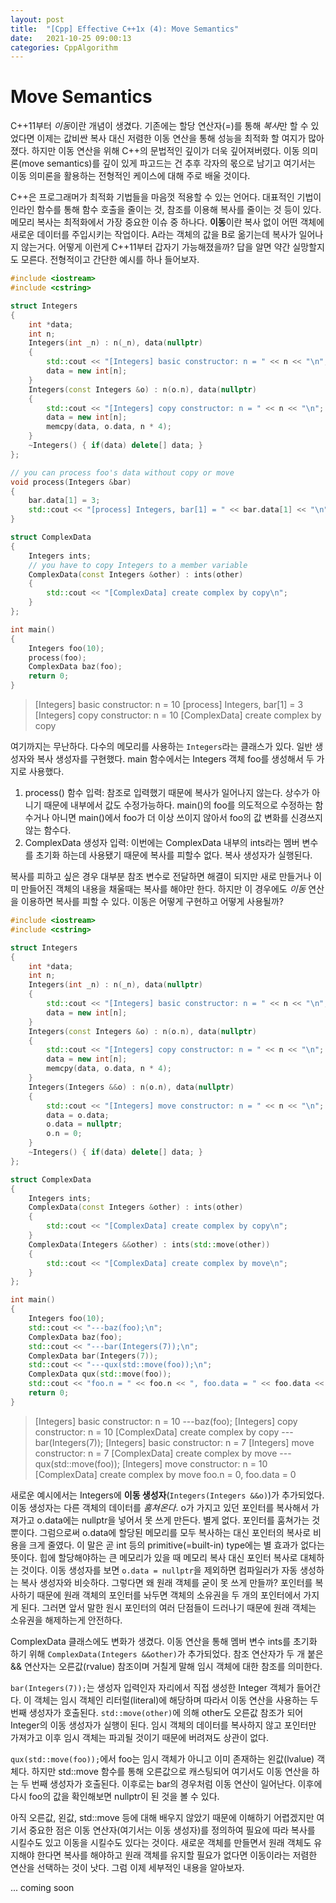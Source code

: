 ```yaml
---
layout: post
title:  "[Cpp] Effective C++1x (4): Move Semantics"
date:   2021-10-25 09:00:13
categories: CppAlgorithm
---
```




# Move Semantics

C++11부터 *이동*이란 개념이 생겼다. 기존에는 할당 연산자(=)를 통해 *복사*만 할 수 있었다면 이제는 값비싼 복사 대신 저렴한 이동 연산을 통해 성능을 최적화 할 여지가 많아졌다. 하지만 이동 연산을 위해 C++의 문법적인 깊이가 더욱 깊어져버렸다. 이동 의미론(move semantics)를 깊이 있게 파고드는 건 추후 각자의 몫으로 남기고 여기서는 이동 의미론을 활용하는 전형적인 케이스에 대해 주로 배울 것이다.  

C++은 프로그래머가 최적화 기법들을 마음껏 적용할 수 있는 언어다. 대표적인 기법이 인라인 함수를 통해 함수 호출을 줄이는 것, 참조를 이용해 복사를 줄이는 것 등이 있다. 메모리 복사는 최적화에서 가장 중요한 이슈 중 하나다. **이동**이란 복사 없이 어떤 객체에 새로운 데이터를 주입시키는 작업이다. A라는 객체의 값을 B로 옮기는데 복사가 일어나지 않는거다. 어떻게 이런게 C++11부터 갑자기 가능해졌을까? 답을 알면 약간 실망할지도 모른다. 전형적이고 간단한 예시를 하나 들어보자.   

 

```cpp
#include <iostream>
#include <cstring>

struct Integers
{
    int *data;
    int n;
    Integers(int _n) : n(_n), data(nullptr)
    {
        std::cout << "[Integers] basic constructor: n = " << n << "\n";
        data = new int[n];
    }
    Integers(const Integers &o) : n(o.n), data(nullptr)
    {
        std::cout << "[Integers] copy constructor: n = " << n << "\n";
        data = new int[n];
        memcpy(data, o.data, n * 4);
    }
    ~Integers() { if(data) delete[] data; }
};

// you can process foo's data without copy or move
void process(Integers &bar)
{
    bar.data[1] = 3;
    std::cout << "[process] Integers, bar[1] = " << bar.data[1] << "\n";
}

struct ComplexData
{
    Integers ints;
    // you have to copy Integers to a member variable
    ComplexData(const Integers &other) : ints(other)
    {
        std::cout << "[ComplexData] create complex by copy\n";
    }
};

int main()
{
    Integers foo(10);
    process(foo);
    ComplexData baz(foo);
    return 0;
}
```

> [Integers] basic constructor: n = 10
> [process] Integers, bar[1] = 3
> [Integers] copy constructor: n = 10
> [ComplexData] create complex by copy

여기까지는 무난하다. 다수의 메모리를 사용하는 `Integers`라는 클래스가 있다. 일반 생성자와 복사 생성자를 구현했다. main 함수에서는 Integers 객체 foo를 생성해서 두 가지로 사용했다.

1. process() 함수 입력: 참조로 입력했기 때문에 복사가 일어나지 않는다. 상수가 아니기 때문에 내부에서 값도 수정가능하다. main()의 foo를 의도적으로 수정하는 함수거나 아니면 main()에서 foo가 더 이상 쓰이지 않아서 foo의 값 변화를 신경쓰지 않는 함수다.
2. ComplexData 생성자 입력: 이번에는 ComplexData 내부의 ints라는 멤버 변수를 초기화 하는데 사용됐기 때문에 복사를 피할수 없다. 복사 생성자가 실행된다.

복사를 피하고 싶은 경우 대부분 참조 변수로 전달하면 해결이 되지만 새로 만들거나 이미 만들어진 객체의 내용을 채울때는 복사를 해야만 한다. 하지만 이 경우에도 *이동* 연산을 이용하면 복사를 피할 수 있다. 이동은 어떻게 구현하고 어떻게 사용될까?

```cpp
#include <iostream>
#include <cstring>

struct Integers
{
    int *data;
    int n;
    Integers(int _n) : n(_n), data(nullptr)
    {
        std::cout << "[Integers] basic constructor: n = " << n << "\n";
        data = new int[n];
    }
    Integers(const Integers &o) : n(o.n), data(nullptr)
    {
        std::cout << "[Integers] copy constructor: n = " << n << "\n";
        data = new int[n];
        memcpy(data, o.data, n * 4);
    }
    Integers(Integers &&o) : n(o.n), data(nullptr)
    {
        std::cout << "[Integers] move constructor: n = " << n << "\n";
        data = o.data;
        o.data = nullptr;
        o.n = 0;
    }
    ~Integers() { if(data) delete[] data; }
};

struct ComplexData
{
    Integers ints;
    ComplexData(const Integers &other) : ints(other)
    {
        std::cout << "[ComplexData] create complex by copy\n";
    }
    ComplexData(Integers &&other) : ints(std::move(other))
    {
        std::cout << "[ComplexData] create complex by move\n";
    }
};

int main()
{
    Integers foo(10);
    std::cout << "---baz(foo);\n";
    ComplexData baz(foo);
    std::cout << "---bar(Integers(7));\n";
    ComplexData bar(Integers(7));
    std::cout << "---qux(std::move(foo));\n";
    ComplexData qux(std::move(foo));
    std::cout << "foo.n = " << foo.n << ", foo.data = " << foo.data << "\n";
    return 0;
}
```

> [Integers] basic constructor: n = 10
> ---baz(foo);
> [Integers] copy constructor: n = 10
> [ComplexData] create complex by copy
> ---bar(Integers(7));
> [Integers] basic constructor: n = 7
> [Integers] move constructor: n = 7
> [ComplexData] create complex by move
> ---qux(std::move(foo));
> [Integers] move constructor: n = 10
> [ComplexData] create complex by move
> foo.n = 0, foo.data = 0



새로운 예시에서는 Integers에 **이동 생성자**(`Integers(Integers &&o)`)가 추가되었다. 이동 생성자는 다른 객체의 데이터를 *훔쳐온다*. o가 가지고 있던 포인터를 복사해서 가져가고 o.data에는 nullptr을 넣어서 못 쓰게 만든다. 별게 없다. 포인터를 훔쳐가는 것 뿐이다. 그럼으로써 o.data에 할당된 메모리를 모두 복사하는 대신 포인터의 복사로 비용을 크게 줄였다. 이 말은 곧 int 등의 primitive(=built-in) type에는 별 효과가 없다는 뜻이다. 힙에 할당해야하는 큰 메모리가 있을 때 메모리 복사 대신 포인터 복사로 대체하는 것이다. 이동 생성자를 보면 `o.data = nullptr`을 제외하면 컴파일러가 자동 생성하는 복사 생성자와 비슷하다. 그렇다면 왜 원래 객체를 굳이 못 쓰게 만들까? 포인터를 복사하기 때문에 원래 객체의 포인터를 놔두면 객체의 소유권을 두 개의 포인터에서 가지게 된다. 그러면 앞서 말한 원시 포인터의 여러 단점들이 드러나기 때문에 원래 객체는 소유권을 해제하는게 안전하다.  

ComplexData 클래스에도 변화가 생겼다. 이동 연산을 통해 멤버 변수 ints를 초기화 하기 위해 `ComplexData(Integers &&other)`가 추가되었다. 참조 연산자가 두 개 붙은 && 연산자는 오른값(rvalue) 참조이며 거칠게 말해 임시 객체에 대한 참조를 의미한다.

`bar(Integers(7));`는 생성자 입력인자 자리에서 직접 생성한 Integer 객체가 들어간다. 이 객체는 임시 객체인 리터럴(literal)에 해당하며 따라서 이동 연산을 사용하는 두 번째 생성자가 호출된다. `std::move(other)`에 의해 other도 오른값 참조가 되어 Integer의 이동 생성자가 실행이 된다. 임시 객체의 데이터를 복사하지 않고 포인터만 가져가고 이후 임시 객체는 파괴될 것이기 때문에 버려져도 상관이 없다.

`qux(std::move(foo));`에서 foo는 임시 객체가 아니고 이미 존재하는 왼값(lvalue) 객체다. 하지만 std::move 함수를 통해 오른값으로 캐스팅되어 여기서도 이동 연산을 하는 두 번째 생성자가 호출된다. 이후로는 bar의 경우처럼 이동 연산이 일어난다. 이후에 다시 foo의 값을 확인해보면 nullptr이 된 것을 볼 수 있다.

아직 오른값, 왼값, std::move 등에 대해 배우지 않았기 때문에 이해하기 어렵겠지만 여기서 중요한 점은 이동 연산자(여기서는 이동 생성자)를 정의하여 필요에 따라 복사를 시킬수도 있고 이동을 시킬수도 있다는 것이다. 새로운 객체를 만들면서 원래 객체도 유지해야 한다면 복사를 해야하고 원래 객체를 유지할 필요가 없다면 이동이라는 저렴한 연산을 선택하는 것이 낫다. 그럼 이제 세부적인 내용을 알아보자.

... coming soon

